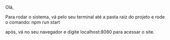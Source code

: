 Olá,

Para rodar o sistema, vá pelo seu terminal até a pasta raiz do projeto
e rode o comando:
npm run start

após, vá no seu navegador e digite localhost:8080 para acessar o site.